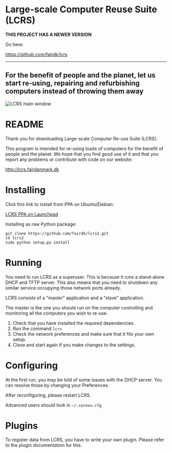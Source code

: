 Large-scale Computer Reuse Suite (LCRS)
=======================================

**THIS PROJECT HAS A NEWER VERSION**

Go here:

https://github.com/fairdk/lcrs

---------------------------------------------------------

## For the benefit of people and the planet, let us start re-using, repairing and refurbishing computers instead of throwing them away

![LCRS main window](https://raw.githubusercontent.com/fairdk/lcrs2/master/lcrs_screenshot.png)


README
======

Thank you for downloading Large-scale Computer Re-use Suite (LCRS).

This program is intended for re-using loads of computers for the benefit of
people and the planet. We hope that you find good use of it and that you
report any problems or contribute with code on our website:

http://lcrs.fairdanmark.dk

Installing
==========

Click this link to install from PPA on Ubuntu/Debian:
  
[LCRS PPA on Launchpad](https://launchpad.net/~benjaoming/+archive/ubuntu/lcrs)

Installing as raw Python package:

    git clone https://github.com/fairdk/lcrs2.git
    cd lcrs2
    sudo python setup.py install


Running
=======

You need to run LCRS as a superuser. This is because it runs a stand-alone
DHCP and TFTP server. This also means that you need to shutdown any similar
service occupying those network ports already.

LCRS consists of a "master" application and a "slave" application.

The master is the one you should run on the computer controlling and
monitoring all the computers you wish to re-use.

1. Check that you have installed the required dependencies.
1. Run the command `lcrs`
1. Check the network preferences and make sure that it fits your own setup.
1. Close and start again if you make changes to the settings.


Configuring
===========

At the first run, you may be told of some issues with the DHCP server. You can
resolve those by changing your Preferences.

After reconfiguring, please restart LCRS.

Advanced users should look in `~/.coresu.cfg`


Plugins
=======

To register data from LCRS, you have to write your own plugin. Please refer to
the plugin documentation for this.

